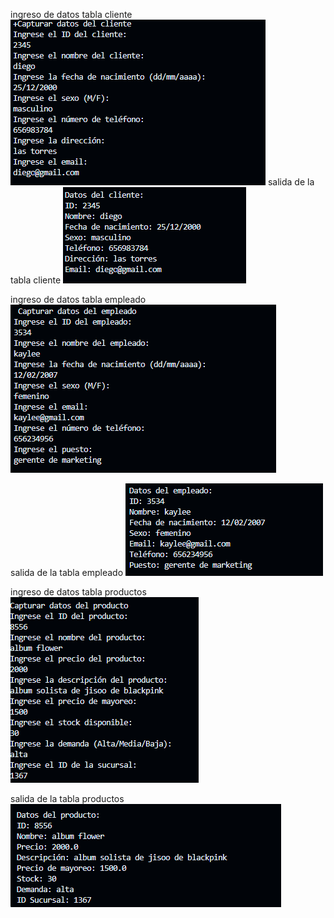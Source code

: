 ingreso de datos tabla cliente
![alt text](image-6.png)
salida de la tabla cliente 
![alt text](image-7.png)

ingreso de datos tabla empleado
![alt text](image-8.png)

salida de la tabla empleado
![alt text](image-9.png)

ingreso de datos tabla productos
![alt text](image-10.png)

salida de la tabla productos
![alt text](image-11.png)
